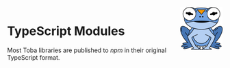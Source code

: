 <img src="./images/logo-colored.svg" align="right" width="100"/>

# TypeScript Modules

Most Toba libraries are published to *npm* in their original TypeScript format. 